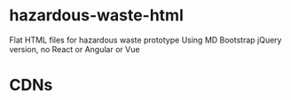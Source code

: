 # hazardous-waste-html
Flat HTML files for hazardous waste prototype
Using MD Bootstrap jQuery version, no React or Angular or Vue

# CDNs
<!-- Font Awesome -->
<link rel="stylesheet" href="https://maxcdn.bootstrapcdn.com/font-awesome/4.7.0/css/font-awesome.min.css">

<!-- Bootstrap core CSS -->
<link href="https://cdnjs.cloudflare.com/ajax/libs/twitter-bootstrap/4.1.3/css/bootstrap.min.css" rel="stylesheet">

<!-- Material Design Bootstrap -->
<link href="https://cdnjs.cloudflare.com/ajax/libs/mdbootstrap/4.5.14/css/mdb.min.css" rel="stylesheet">

<!-- JQuery -->
<script type="text/javascript" src="https://cdnjs.cloudflare.com/ajax/libs/jquery/3.3.1/jquery.min.js"></script>

<!-- Bootstrap tooltips -->
<script type="text/javascript" src="https://cdnjs.cloudflare.com/ajax/libs/popper.js/1.14.4/umd/popper.min.js"></script>

<!-- Bootstrap core JavaScript -->
<script type="text/javascript" src="https://cdnjs.cloudflare.com/ajax/libs/twitter-bootstrap/4.1.3/js/bootstrap.min.js"></script>

<!-- MDB core JavaScript -->
<script type="text/javascript" src="https://cdnjs.cloudflare.com/ajax/libs/mdbootstrap/4.5.14/js/mdb.min.js"></script>
